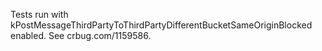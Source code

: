 Tests run with kPostMessageThirdPartyToThirdPartyDifferentBucketSameOriginBlocked enabled. See crbug.com/1159586.

